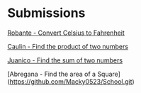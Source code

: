 # Submissions
[Robante - Convert Celsius to Fahrenheit](https://github.com/ipetersenpai/QA-Activity)

[Caulin - Find the product of two numbers](https://github.com/iannico322/multiplyTester)

[Juanico - Find the sum of two numbers](https://github.com/juanico637/findthesumoftwonumbers)

[Abregana - Find the area of a Square] (https://github.com/Macky0523/School.git)
